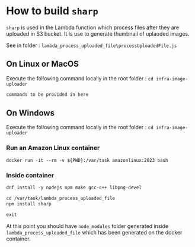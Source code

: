 # How to build `sharp`

`sharp` is used in the Lambda function which process files after they are uploaded in S3 bucket. It is use to generate thumbnail of uplaoded images.

See in folder : `lambda_process_uploaded_file\processUploadedFile.js`

## On Linux or MacOS
Execute  the following command locally in the root folder : `cd infra-image-uploader`

```txt
commands to be provided in here
```

## On Windows

Execute  the following command locally in the root folder : `cd infra-image-uploader`

### Run an Amazon Linux container

`docker run -it --rm -v ${PWD}:/var/task amazonlinux:2023 bash`

### Inside container

```txt
dnf install -y nodejs npm make gcc-c++ libpng-devel

cd /var/task/lambda_process_uploaded_file
npm install sharp

exit
```

At this point you should have `node_modules` folder generated inside `lambda_process_uploaded_file` which has been generated on the docker container.
